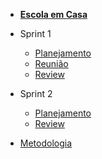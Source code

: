 - [<b>Escola em Casa</b>](/)

- Sprint 1
    - [Planejamento](/sprints/sprint1/planejamento.md) 
    - [Reunião](/sprints/sprint1/reunioes1.md)
    - [Review](/sprints/sprint1/review.md)
- Sprint 2
    - [Planejamento](/sprints/sprint2/planejamento.md) 
    - [Review](/sprints/sprint2/review.md)
- [Metodologia](/sprints/sprint1/metodologia.md)
